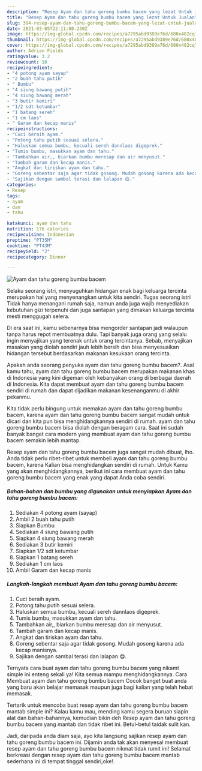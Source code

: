 ```yaml
---
description: "Resep Ayam dan tahu goreng bumbu bacem yang lezat Untuk Jualan"
title: "Resep Ayam dan tahu goreng bumbu bacem yang lezat Untuk Jualan"
slug: 394-resep-ayam-dan-tahu-goreng-bumbu-bacem-yang-lezat-untuk-jualan
date: 2021-03-05T22:11:00.230Z
image: https://img-global.cpcdn.com/recipes/a7295abd9389e76d/680x482cq70/ayam-dan-tahu-goreng-bumbu-bacem-foto-resep-utama.jpg
thumbnail: https://img-global.cpcdn.com/recipes/a7295abd9389e76d/680x482cq70/ayam-dan-tahu-goreng-bumbu-bacem-foto-resep-utama.jpg
cover: https://img-global.cpcdn.com/recipes/a7295abd9389e76d/680x482cq70/ayam-dan-tahu-goreng-bumbu-bacem-foto-resep-utama.jpg
author: Adrian Fields
ratingvalue: 3.2
reviewcount: 10
recipeingredient:
- "4 potong ayam sayap"
- "2 buah tahu putih"
- " Bumbu"
- "4 siung bawang putih"
- "4 siung bawang merah"
- "3 butir kemiri"
- "1/2 sdt ketumbar"
- "1 batang sereh"
- "1 cm laos"
- " Garam dan kecap manis"
recipeinstructions:
- "Cuci beraih ayam."
- "Potong tahu putih sesuai selera."
- "Haluskan semua bumbu, kecuali sereh dannlaos digeprek."
- "Tumis bumbu, masukkan ayam dan tahu."
- "Tambahkan air,, biarkan bumbu meresap dan air menyusut."
- "Tambah garam dan kecap manis."
- "Angkat dan tiriskan ayam dan tahu."
- "Goreng sebentar saja agar tidak gosong. Mudah gosong karena ada kecap manisnya."
- "Sajikan dengan sambal terasi dan lalapan 😋."
categories:
- Resep
tags:
- ayam
- dan
- tahu

katakunci: ayam dan tahu 
nutrition: 176 calories
recipecuisine: Indonesian
preptime: "PT35M"
cooktime: "PT43M"
recipeyield: "2"
recipecategory: Dinner

---
```



![Ayam dan tahu goreng bumbu bacem](https://img-global.cpcdn.com/recipes/a7295abd9389e76d/680x482cq70/ayam-dan-tahu-goreng-bumbu-bacem-foto-resep-utama.jpg)

Selaku seorang istri, menyuguhkan hidangan enak bagi keluarga tercinta merupakan hal yang menyenangkan untuk kita sendiri. Tugas seorang istri Tidak hanya menangani rumah saja, namun anda juga wajib menyediakan kebutuhan gizi terpenuhi dan juga santapan yang dimakan keluarga tercinta mesti menggugah selera.

Di era  saat ini, kamu sebenarnya bisa mengorder santapan jadi walaupun tanpa harus repot membuatnya dulu. Tapi banyak juga orang yang selalu ingin menyajikan yang terenak untuk orang tercintanya. Sebab, menyajikan masakan yang diolah sendiri jauh lebih bersih dan bisa menyesuaikan hidangan tersebut berdasarkan makanan kesukaan orang tercinta. 



Apakah anda seorang penyuka ayam dan tahu goreng bumbu bacem?. Asal kamu tahu, ayam dan tahu goreng bumbu bacem merupakan makanan khas di Indonesia yang kini digemari oleh kebanyakan orang di berbagai daerah di Indonesia. Kita dapat membuat ayam dan tahu goreng bumbu bacem sendiri di rumah dan dapat dijadikan makanan kesenanganmu di akhir pekanmu.

Kita tidak perlu bingung untuk memakan ayam dan tahu goreng bumbu bacem, karena ayam dan tahu goreng bumbu bacem sangat mudah untuk dicari dan kita pun bisa menghidangkannya sendiri di rumah. ayam dan tahu goreng bumbu bacem bisa diolah dengan beragam cara. Saat ini sudah banyak banget cara modern yang membuat ayam dan tahu goreng bumbu bacem semakin lebih mantap.

Resep ayam dan tahu goreng bumbu bacem juga sangat mudah dibuat, lho. Anda tidak perlu ribet-ribet untuk membeli ayam dan tahu goreng bumbu bacem, karena Kalian bisa menghidangkan sendiri di rumah. Untuk Kamu yang akan menghidangkannya, berikut ini cara membuat ayam dan tahu goreng bumbu bacem yang enak yang dapat Anda coba sendiri.

<!--inarticleads1-->

##### Bahan-bahan dan bumbu yang digunakan untuk menyiapkan Ayam dan tahu goreng bumbu bacem:

1. Sediakan 4 potong ayam (sayap)
1. Ambil 2 buah tahu putih
1. Siapkan  Bumbu
1. Sediakan 4 siung bawang putih
1. Siapkan 4 siung bawang merah
1. Sediakan 3 butir kemiri
1. Siapkan 1/2 sdt ketumbar
1. Siapkan 1 batang sereh
1. Sediakan 1 cm laos
1. Ambil  Garam dan kecap manis




<!--inarticleads2-->

##### Langkah-langkah membuat Ayam dan tahu goreng bumbu bacem:

1. Cuci beraih ayam.
1. Potong tahu putih sesuai selera.
1. Haluskan semua bumbu, kecuali sereh dannlaos digeprek.
1. Tumis bumbu, masukkan ayam dan tahu.
1. Tambahkan air,, biarkan bumbu meresap dan air menyusut.
1. Tambah garam dan kecap manis.
1. Angkat dan tiriskan ayam dan tahu.
1. Goreng sebentar saja agar tidak gosong. Mudah gosong karena ada kecap manisnya.
1. Sajikan dengan sambal terasi dan lalapan 😋.




Ternyata cara buat ayam dan tahu goreng bumbu bacem yang nikamt simple ini enteng sekali ya! Kita semua mampu menghidangkannya. Cara Membuat ayam dan tahu goreng bumbu bacem Cocok banget buat anda yang baru akan belajar memasak maupun juga bagi kalian yang telah hebat memasak.

Tertarik untuk mencoba buat resep ayam dan tahu goreng bumbu bacem mantab simple ini? Kalau kamu mau, mending kamu segera buruan siapin alat dan bahan-bahannya, kemudian bikin deh Resep ayam dan tahu goreng bumbu bacem yang mantab dan tidak ribet ini. Betul-betul taidak sulit kan. 

Jadi, daripada anda diam saja, ayo kita langsung sajikan resep ayam dan tahu goreng bumbu bacem ini. Dijamin anda tak akan menyesal membuat resep ayam dan tahu goreng bumbu bacem nikmat tidak rumit ini! Selamat berkreasi dengan resep ayam dan tahu goreng bumbu bacem mantab sederhana ini di tempat tinggal sendiri,oke!.

